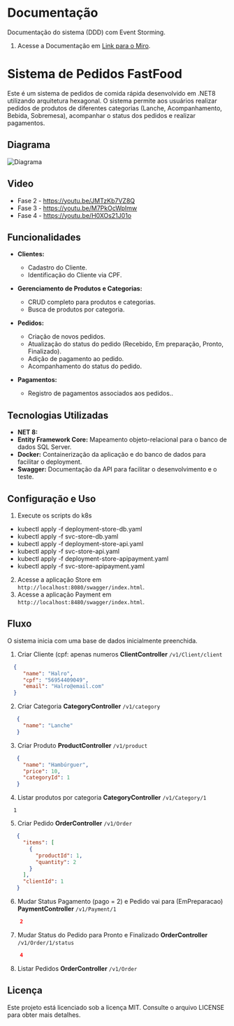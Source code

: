# Documentação

Documentação do sistema (DDD) com Event Storming.

1. Acesse a Documentação em [Link para o Miro](https://miro.com/welcomeonboard/NmJ4ajV3NW56V0V6OTF5dmlBVVdMOUpORDN1YlhNZEJ6M29SNERQN29ldmNUZDNrSjN5YUhnTFQxR2txWGxFZXwzNDU4NzY0NTg1MTI4OTQ1Njk3fDI=?share_link_id=8135649431).

# Sistema de Pedidos FastFood

Este é um sistema de pedidos de comida rápida desenvolvido em .NET8 utilizando arquitetura hexagonal. O sistema permite aos usuários realizar pedidos de produtos de diferentes categorias (Lanche, Acompanhamento, Bebida, Sobremesa), acompanhar o status dos pedidos e realizar pagamentos.


## Diagrama

![Diagrama](https://github.com/user-attachments/assets/ae1f91fa-a3f2-42ea-a0db-ac90d75fb60f)

## Video
- Fase 2 - https://youtu.be/JMTzKb7VZ8Q
- Fase 3 - https://youtu.be/M7PkOcWpImw
- Fase 4 - https://youtu.be/H0XOs21J01o

## Funcionalidades

- **Clientes:**
  - Cadastro do Cliente.
  - Identificação do Cliente via CPF.

- **Gerenciamento de Produtos e Categorias:**
  - CRUD completo para produtos e categorias.
  - Busca de produtos por categoria.
  
- **Pedidos:**
  - Criação de novos pedidos.
  - Atualização do status do pedido (Recebido, Em preparação, Pronto, Finalizado).
  - Adição de pagamento ao pedido.
  - Acompanhamento do status do pedido.
  
- **Pagamentos:**
  - Registro de pagamentos associados aos pedidos..

## Tecnologias Utilizadas

- **NET 8:**
- **Entity Framework Core:** Mapeamento objeto-relacional para o banco de dados SQL Server.
- **Docker:** Containerização da aplicação e do banco de dados para facilitar o deployment.
- **Swagger:** Documentação da API para facilitar o desenvolvimento e o teste.

## Configuração e Uso

1. Execute os scripts do k8s
- kubectl apply -f deployment-store-db.yaml
- kubectl apply -f svc-store-db.yaml
- kubectl apply -f deployment-store-api.yaml
- kubectl apply -f svc-store-api.yaml
- kubectl apply -f deployment-store-apipayment.yaml
- kubectl apply -f svc-store-apipayment.yaml

2. Acesse a aplicação Store em `http://localhost:8080/swagger/index.html`.
3. Acesse a aplicação Payment em `http://localhost:8480/swagger/index.html`.


## Fluxo

O sistema inicia com uma base de dados inicialmente preenchida.

1. Criar Cliente (cpf: apenas numeros **ClientController**
```/v1/Client/client``` 
 ```json
   {
      "name": "Halro",
      "cpf": "56954409049",
      "email": "Halro@email.com"
   }
```
2. Criar Categoria **CategoryController**
```/v1/category``` 
 ```json
    {
      "name": "Lanche"
    }
```
3. Criar Produto **ProductController**
```/v1/product``` 
 ```json
    {
      "name": "Hambúrguer",
      "price": 10,
      "categoryId": 1
    }
```
4. Listar produtos por categoria **CategoryController**
```/v1/Category/1``` 
 ```
   1    
 ```
5. Criar Pedido **OrderController**
```/v1/Order``` 
 ```json
    {
      "items": [
        {
          "productId": 1,
          "quantity": 2
        }
      ],
      "clientId": 1
    }
```
6. Mudar Status Pagamento (pago = 2) e Pedido vai para (EmPreparacao) **PaymentController**
```/v1/Payment/1``` 
```json
    2
```

7. Mudar Status do Pedido para Pronto e Finalizado **OrderController**
```/v1/Order/1/status``` 
```json
    4
```
8. Listar Pedidos **OrderController**
```/v1/Order```





## Licença
Este projeto está licenciado sob a licença MIT. Consulte o arquivo LICENSE para obter mais detalhes.
